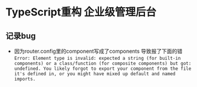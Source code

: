 # TypeScript重构 企业级管理后台

## 记录bug
- 因为router.config里的component写成了components 导致报了下面的错
`
Error: Element type is invalid: expected a string (for built-in components) or a class/function (for composite components) but got: undefined. You likely forgot to export your component from the file it's defined in, or you might have mixed up default and named imports.
`

